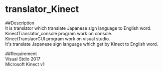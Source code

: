 # translator_Kinect
##Description  
It is translator which translate Japanese sign language to English word.  
KinectTranslator_console program work on console.  
KinectTranslaorGUI program work on visual studio.  
It's translate Japanese sign language which get by Kinect to English word.  

##Requirement  
Visual Stdio 2017   
Microsoft Kinect v1
